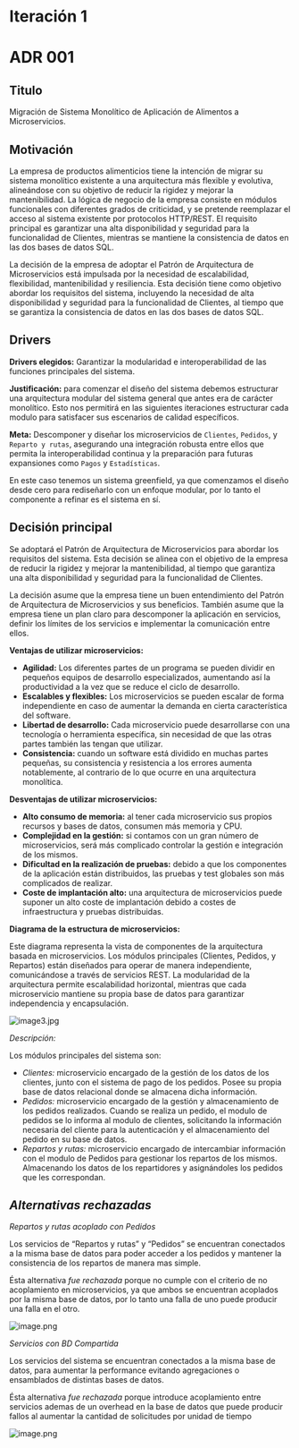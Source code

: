 # Iteración 1

# **ADR 001**

## **Titulo**

Migración de Sistema Monolítico de Aplicación de Alimentos a Microservicios.

## **Motivación**

La empresa de productos alimenticios tiene la intención de migrar su sistema monolítico existente a una arquitectura más flexible y evolutiva, alineándose con su objetivo de reducir la rigidez y mejorar la mantenibilidad. La lógica de negocio de la empresa consiste en módulos funcionales con diferentes grados de criticidad, y se pretende reemplazar el acceso al sistema existente por protocolos HTTP/REST. El requisito principal es garantizar una alta disponibilidad y seguridad para la funcionalidad de Clientes, mientras se mantiene la consistencia de datos en las dos bases de datos SQL.

La decisión de la empresa de adoptar el Patrón de Arquitectura de Microservicios está impulsada por la necesidad de escalabilidad, flexibilidad, mantenibilidad y resiliencia. Esta decisión tiene como objetivo abordar los requisitos del sistema, incluyendo la necesidad de alta disponibilidad y seguridad para la funcionalidad de Clientes, al tiempo que se garantiza la consistencia de datos en las dos bases de datos SQL.

## **Drivers**

**Drivers elegidos:** Garantizar la modularidad e interoperabilidad de las funciones principales del sistema.

**Justificación:** para comenzar el diseño del sistema debemos estructurar una arquitectura modular del sistema general que antes era de carácter monolítico. Esto nos permitirá en las siguientes iteraciones estructurar cada modulo para satisfacer sus escenarios de calidad específicos.

**Meta:** Descomponer y diseñar los microservicios de `Clientes`, `Pedidos`, y `Reparto y rutas`, asegurando una integración robusta entre ellos que permita la interoperabilidad continua y la preparación para futuras expansiones como `Pagos` y `Estadísticas`.

En este caso tenemos un sistema greenfield, ya que comenzamos el diseño desde cero para rediseñarlo con un enfoque modular, por lo tanto el componente a refinar es el sistema en sí.

## **Decisión principal**

Se adoptará el Patrón de Arquitectura de Microservicios para abordar los requisitos del sistema. Esta decisión se alinea con el objetivo de la empresa de reducir la rigidez y mejorar la mantenibilidad, al tiempo que garantiza una alta disponibilidad y seguridad para la funcionalidad de Clientes⁠.

La decisión asume que la empresa tiene un buen entendimiento del Patrón de Arquitectura de Microservicios y sus beneficios. También asume que la empresa tiene un plan claro para descomponer la aplicación en servicios, definir los límites de los servicios e implementar la comunicación entre ellos⁠.

**Ventajas de utilizar microservicios:**

- **Agilidad:** Los diferentes partes de un programa se pueden dividir en pequeños equipos de desarrollo especializados, aumentando así la productividad a la vez que se reduce el ciclo de desarrollo.
- **Escalables y flexibles:** Los microservicios se pueden escalar de forma independiente en caso de aumentar la demanda en cierta característica del software.
- **Libertad de desarrollo:** Cada microservicio puede desarrollarse con una tecnología o herramienta específica, sin necesidad de que las otras partes también las tengan que utilizar.
- **Consistencia:** cuando un software está dividido en muchas partes pequeñas, su consistencia y resistencia a los errores aumenta notablemente, al contrario de lo que ocurre en una arquitectura monolítica.

**Desventajas de utilizar microservicios:**

- **Alto consumo de memoria:** al tener cada microservicio sus propios recursos y bases de datos, consumen más memoria y CPU.
- **Complejidad en la gestión:** si contamos con un gran número de microservicios, será más complicado controlar la gestión e integración de los mismos.
- **Dificultad en la realización de pruebas:** debido a que los componentes de la aplicación están distribuidos, las pruebas y test globales son más complicados de realizar.
- **Coste de implantación alto:** una arquitectura de microservicios puede suponer un alto coste de implantación debido a costes de infraestructura y pruebas distribuidas.

**Diagrama de la estructura de microservicios:**

Este diagrama representa la vista de componentes de la arquitectura basada en microservicios. Los módulos principales (Clientes, Pedidos, y Repartos) están diseñados para operar de manera independiente, comunicándose a través de servicios REST. La modularidad de la arquitectura permite escalabilidad horizontal, mientras que cada microservicio mantiene su propia base de datos para garantizar independencia y encapsulación.

![image3.jpg](images/image3.jpg)

*Descripción:*

Los módulos principales del sistema son:

- *Clientes:* microservicio encargado de la gestión de los datos de los clientes, junto con el sistema de pago de los pedidos. Posee su propia base de datos relacional donde se almacena dicha información.
- *Pedidos:* microservicio encargado de la gestión y almacenamiento de los pedidos realizados. Cuando se realiza un pedido, el modulo de pedidos se lo informa al modulo de clientes, solicitando la información necesaria del cliente para la autenticación y el almacenamiento del pedido en su base de datos.
- *Repartos y rutas:* microservicio encargado de intercambiar información con el modulo de Pedidos para gestionar los repartos de los mismos. Almacenando los datos de los repartidores y asignándoles los pedidos que les correspondan.

## *Alternativas rechazadas*

*Repartos y rutas acoplado con Pedidos*

Los servicios de “Repartos y rutas” y “Pedidos” se encuentran conectados a la misma base de datos para poder acceder a los pedidos y mantener la consistencia de los repartos de manera mas simple.

Ésta alternativa *fue rechazada* porque no cumple con el criterio de no acoplamiento en microservicios, ya que ambos se encuentran acoplados por la misma base de datos, por lo tanto una falla de uno puede producir una falla en el otro.

![image.png](images/image%201.png)

*Servicios con BD Compartida*

Los servicios del sistema se encuentran conectados a la misma base de datos, para aumentar la performance evitando agregaciones o ensamblados de distintas bases de datos.

Ésta alternativa *fue rechazada* porque introduce acoplamiento entre servicios ademas de un overhead en la base de datos que puede producir fallos al aumentar la cantidad de solicitudes por unidad de tiempo

![image.png](images/image%202.png)


